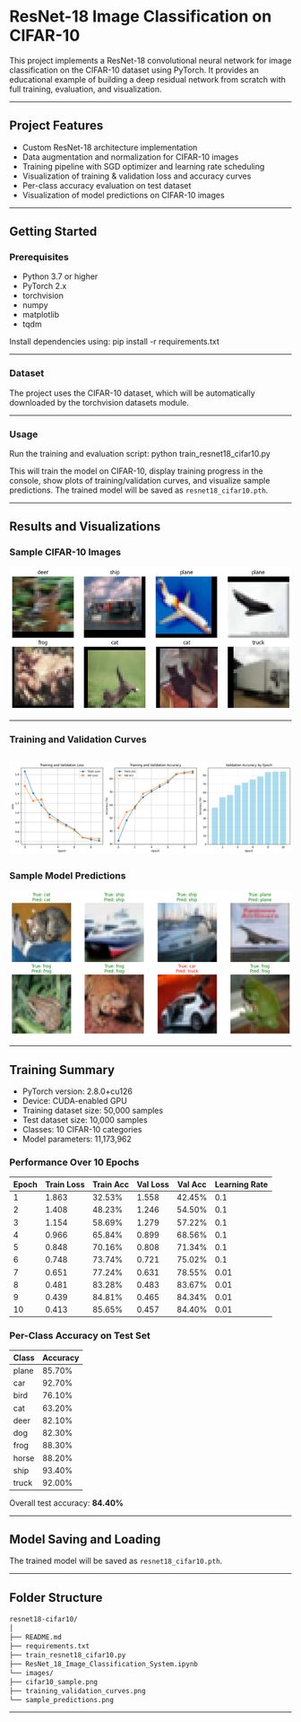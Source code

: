 # ResNet-18 Image Classification on CIFAR-10

This project implements a ResNet-18 convolutional neural network for image classification on the CIFAR-10 dataset using PyTorch. It provides an educational example of building a deep residual network from scratch with full training, evaluation, and visualization.

---

## Project Features

- Custom ResNet-18 architecture implementation
- Data augmentation and normalization for CIFAR-10 images
- Training pipeline with SGD optimizer and learning rate scheduling
- Visualization of training & validation loss and accuracy curves
- Per-class accuracy evaluation on test dataset
- Visualization of model predictions on CIFAR-10 images
---

## Getting Started

### Prerequisites

- Python 3.7 or higher  
- PyTorch 2.x  
- torchvision  
- numpy  
- matplotlib  
- tqdm  

Install dependencies using:
pip install -r requirements.txt


---

### Dataset

The project uses the CIFAR-10 dataset, which will be automatically downloaded by the torchvision datasets module.

---

### Usage

Run the training and evaluation script:
python train_resnet18_cifar10.py


This will train the model on CIFAR-10, display training progress in the console, show plots of training/validation curves, and visualize sample predictions. The trained model will be saved as `resnet18_cifar10.pth`.

---

## Results and Visualizations

### Sample CIFAR-10 Images

![Sample CIFAR-10 Images](images/cifar10_sample.png)

---

### Training and Validation Curves

![Loss and Accuracy Curves](images/training_validation_curves.png)
---

### Sample Model Predictions

![Prediction Examples](images/sample_predictions.png)

---

## Training Summary

- PyTorch version: 2.8.0+cu126  
- Device: CUDA-enabled GPU  
- Training dataset size: 50,000 samples  
- Test dataset size: 10,000 samples  
- Classes: 10 CIFAR-10 categories  
- Model parameters: 11,173,962  

### Performance Over 10 Epochs

| Epoch | Train Loss | Train Acc | Val Loss | Val Acc | Learning Rate |
|-------|------------|-----------|----------|---------|---------------|
| 1     | 1.863      | 32.53%    | 1.558    | 42.45%  | 0.1           |
| 2     | 1.408      | 48.23%    | 1.246    | 54.50%  | 0.1           |
| 3     | 1.154      | 58.69%    | 1.279    | 57.22%  | 0.1           |
| 4     | 0.966      | 65.84%    | 0.899    | 68.56%  | 0.1           |
| 5     | 0.848      | 70.16%    | 0.808    | 71.34%  | 0.1           |
| 6     | 0.748      | 73.74%    | 0.721    | 75.02%  | 0.1           |
| 7     | 0.651      | 77.24%    | 0.631    | 78.55%  | 0.01          |
| 8     | 0.481      | 83.28%    | 0.483    | 83.67%  | 0.01          |
| 9     | 0.439      | 84.81%    | 0.465    | 84.34%  | 0.01          |
| 10    | 0.413      | 85.65%    | 0.457    | 84.40%  | 0.01          |

### Per-Class Accuracy on Test Set

| Class  | Accuracy |
|--------|----------|
| plane  | 85.70%   |
| car    | 92.70%   |
| bird   | 76.10%   |
| cat    | 63.20%   |
| deer   | 82.10%   |
| dog    | 82.30%   |
| frog   | 88.30%   |
| horse  | 88.20%   |
| ship   | 93.40%   |
| truck  | 92.00%   |

Overall test accuracy: **84.40%**

---

## Model Saving and Loading

The trained model will be saved as `resnet18_cifar10.pth`.

---

## Folder Structure

```
resnet18-cifar10/
│
├── README.md
├── requirements.txt
├── train_resnet18_cifar10.py
├── ResNet_18_Image_Classification_System.ipynb
└── images/
├── cifar10_sample.png
├── training_validation_curves.png
└── sample_predictions.png
```
---
